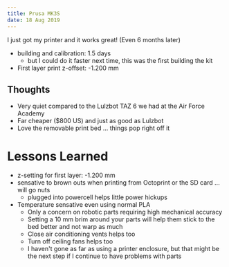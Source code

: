 ```yaml
---
title: Prusa MK3S
date: 18 Aug 2019
---
```


I just got my printer and it works great! (Even 6 months later)

- building and calibration: 1.5 days
    - but I could do it faster next time, this was the first building the kit
- First layer print z-offset: -1.200 mm

## Thoughts

- Very quiet compared to the Lulzbot TAZ 6 we had at the Air Force Academy
- Far cheaper ($800 US) and just as good as Lulzbot
- Love the removable print bed ... things pop right off it

# Lessons Learned

- z-setting for first layer: -1.200 mm
- sensative to brown outs when printing from Octoprint or the SD card ... will go nuts
    - plugged into powercell helps little power hickups
- Temperature sensative even using normal PLA 
    - Only a concern on robotic parts requiring high mechanical accuracy
    - Setting a 10 mm brim around your parts will help them stick to the bed 
    better and not warp as much
    - Close air conditioning vents helps too
    - Turn off ceiling fans helps too
    - I haven't gone as far as using a printer enclosure, but that might be
    the next step if I continue to have problems with parts
